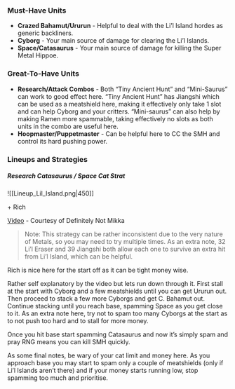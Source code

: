 ### Must-Have Units
- **Crazed Bahamut/Ururun** - Helpful to deal with the Li’l Island hordes as generic backliners. 
- **Cyborg** - Your main source of damage for clearing the Li’l Islands. 
- **Space/Catasaurus** - Your main source of damage for killing the Super Metal Hippoe. 

### Great-To-Have Units
- **Research/Attack Combos** - Both “Tiny Ancient Hunt” and “Mini-Saurus” can work to good effect here. “Tiny Ancient Hunt” has Jiangshi which can be used as a meatshield here, making it effectively only take 1 slot and can help Cyborg and your critters. “Mini-saurus” can also help by making Ramen more spammable, taking effectively no slots as both units in the combo are useful here. 
- **Hoopmaster/Puppetmaster** - Can be helpful here to CC the SMH and control its hard pushing power.

### Lineups and Strategies
##### Research Catasaurus / Space Cat Strat
![[Lineup_Lil_Island.png|450]]

\+ Rich 
 
 [Video](https://youtu.be/8c8Be_k8snQ) - Courtesy of Definitely Not Mikka
 
> Note: This strategy can be rather inconsistent due to the very nature of Metals, so you may need to try multiple times. As an extra note, 32 Li’l Eraser and 39 Jiangshi both allow each one to survive an extra hit from Li’l Island, which can be helpful. 
 
Rich is nice here for the start off as it can be tight money wise. 
 
Rather self explanatory by the video but lets run down through it. First stall at the start with Cyborg and a few meatshields until you can get Ururun out. Then proceed to stack a few more Cyborgs and get C. Bahamut out. Continue stacking until you reach base, spamming Space as you get close to it. As an extra note here, try not to spam too many Cyborgs at the start as to not push too hard and to stall for more money.

Once you hit base start spamming Catasaurus and now it’s simply spam and pray RNG means you can kill SMH quickly. 
 
As some final notes, be wary of your cat limit and money here. As you approach base you may start to spam only a couple of meatshields (only if Li’l Islands aren’t there) and if your money starts running low, stop spamming too much and prioritise.
